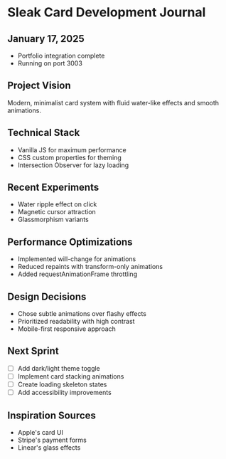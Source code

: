 # Sleak Card Development Journal

## January 17, 2025
- Portfolio integration complete
- Running on port 3003

## Project Vision
Modern, minimalist card system with fluid water-like effects and smooth animations.

## Technical Stack
- Vanilla JS for maximum performance
- CSS custom properties for theming
- Intersection Observer for lazy loading

## Recent Experiments
- Water ripple effect on click
- Magnetic cursor attraction
- Glassmorphism variants

## Performance Optimizations
- Implemented will-change for animations
- Reduced repaints with transform-only animations
- Added requestAnimationFrame throttling

## Design Decisions
- Chose subtle animations over flashy effects
- Prioritized readability with high contrast
- Mobile-first responsive approach

## Next Sprint
- [ ] Add dark/light theme toggle
- [ ] Implement card stacking animations
- [ ] Create loading skeleton states
- [ ] Add accessibility improvements

## Inspiration Sources
- Apple's card UI
- Stripe's payment forms
- Linear's glass effects
